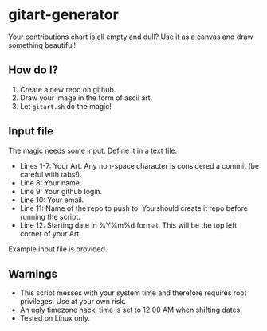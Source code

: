 # gitart-generator

Your contributions chart is all empty and dull? Use it as a canvas and draw something beautiful!

## How do I?

1. Create a new repo on github.
2. Draw your image in the form of ascii art.
3. Let `gitart.sh` do the magic!

## Input file

The magic needs some input. Define it in a text file:  
- Lines 1-7: Your Art. Any non-space character is considered a commit (be careful with tabs!).  
- Line 8: Your name.  
- Line 9: Your github login.  
- Line 10: Your email.  
- Line 11: Name of the repo to push to. You should create it repo before running the script.  
- Line 12: Starting date in %Y%m%d format. This will be the top left corner of your Art.  

Example input file is provided.

## Warnings

- This script messes with your system time and therefore requires root privileges. Use at your own risk.
- An ugly timezone hack: time is set to 12:00 AM when shifting dates.
- Tested on Linux only.
